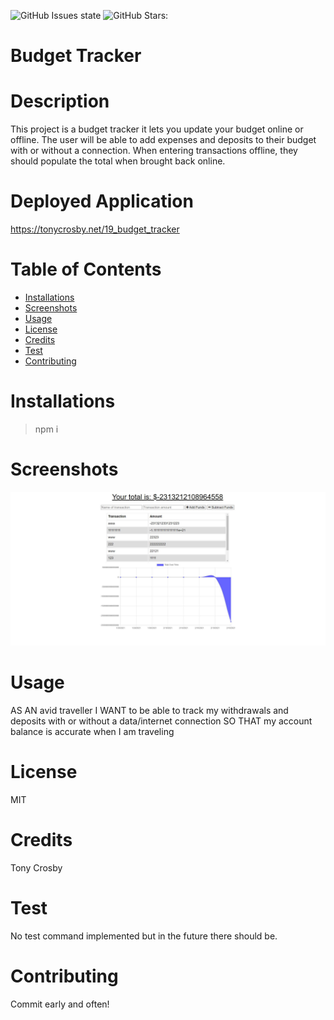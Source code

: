 ![GitHub Issues state](https://img.shields.io/github/issues/tonycrosby-tech/19_budget_tracker)
![GitHub Stars:](https://img.shields.io/github/stars/tonycrosby-tech/19_budget_tracker)
# Budget Tracker
# Description
This project is a budget tracker it lets you update your budget online or offline. The user will be able to add expenses and deposits to their budget with or without a connection. When entering transactions offline, they should populate the total when brought back online.
# Deployed Application
https://tonycrosby.net/19_budget_tracker
# Table of Contents
* [Installations](#Installations)
* [Screenshots](#Screenshots)
* [Usage](#Usage)
* [License](#License)
* [Credits](#Credits)
* [Test](#Test)
* [Contributing](#Contributing)
# Installations
> npm i
# Screenshots 
![HW](.\public\images\budgetracker.JPG)

# Usage
AS AN avid traveller
I WANT to be able to track my withdrawals and deposits with or without a data/internet connection
SO THAT my account balance is accurate when I am traveling
# License
MIT
# Credits
Tony Crosby
# Test
No test command implemented but in the future there should be.
# Contributing
Commit early and often!
